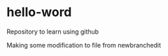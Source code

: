 # hello-word
Repository to learn using github


Making some modification to file from newbranchedit
